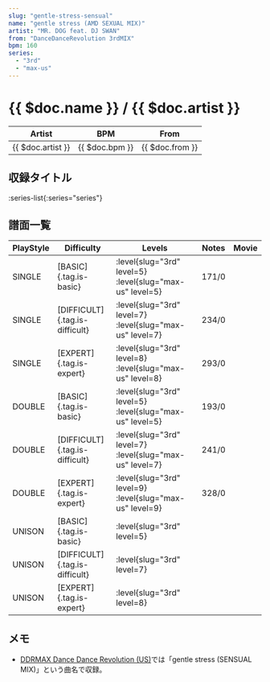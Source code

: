 ```yaml
---
slug: "gentle-stress-sensual"
name: "gentle stress (AMD SEXUAL MIX)"
artist: "MR. DOG feat. DJ SWAN"
from: "DanceDanceRevolution 3rdMIX"
bpm: 160
series:
  - "3rd"
  - "max-us"
---
```


# {{ $doc.name }} / {{ $doc.artist }}

|Artist|BPM|From|
|------|---|----|
|{{ $doc.artist }}|{{ $doc.bpm }}|{{ $doc.from }}|

## 収録タイトル

:series-list{:series="series"}

## 譜面一覧

|PlayStyle|Difficulty|Levels|Notes|Movie|
|---------|----------|------|-----|-----|
|SINGLE|[BASIC]{.tag.is-basic}|:level{slug="3rd" level=5} :level{slug="max-us" level=5}|171/0||
|SINGLE|[DIFFICULT]{.tag.is-difficult}|:level{slug="3rd" level=7} :level{slug="max-us" level=7}|234/0||
|SINGLE|[EXPERT]{.tag.is-expert}|:level{slug="3rd" level=8} :level{slug="max-us" level=8}|293/0||
|DOUBLE|[BASIC]{.tag.is-basic}|:level{slug="3rd" level=5} :level{slug="max-us" level=5}|193/0||
|DOUBLE|[DIFFICULT]{.tag.is-difficult}|:level{slug="3rd" level=7} :level{slug="max-us" level=7}|241/0||
|DOUBLE|[EXPERT]{.tag.is-expert}|:level{slug="3rd" level=9} :level{slug="max-us" level=9}|328/0||
|UNISON|[BASIC]{.tag.is-basic}|:level{slug="3rd" level=5}|||
|UNISON|[DIFFICULT]{.tag.is-difficult}|:level{slug="3rd" level=7}|||
|UNISON|[EXPERT]{.tag.is-expert}|:level{slug="3rd" level=8}|||

## メモ

- [DDRMAX Dance Dance Revolution (US)](/series/max-us/)では「gentle stress (SENSUAL MIX)」という曲名で収録。
